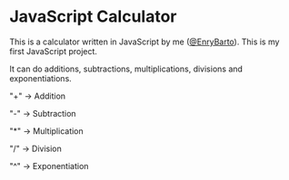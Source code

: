 # JavaScript Calculator

This is a calculator written in JavaScript by me ([@EnryBarto](https://github.com/EnryBarto)).
This is my first JavaScript project.

It can do additions, subtractions, multiplications, divisions and exponentiations.

"+" → Addition

"-" → Subtraction

"*" → Multiplication

"/" → Division

"^" → Exponentiation
